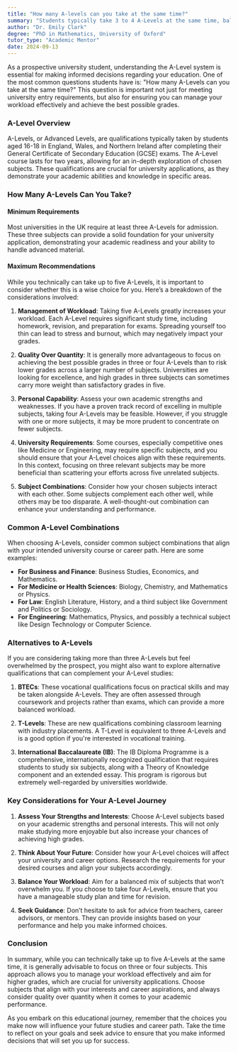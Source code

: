 ```yaml
---
title: "How many A-levels can you take at the same time?"
summary: "Students typically take 3 to 4 A-Levels at the same time, balancing university entry requirements and manageable workloads for optimal grades."
author: "Dr. Emily Clark"
degree: "PhD in Mathematics, University of Oxford"
tutor_type: "Academic Mentor"
date: 2024-09-13
---
```


As a prospective university student, understanding the A-Level system is essential for making informed decisions regarding your education. One of the most common questions students have is: "How many A-Levels can you take at the same time?" This question is important not just for meeting university entry requirements, but also for ensuring you can manage your workload effectively and achieve the best possible grades. 

### A-Level Overview

A-Levels, or Advanced Levels, are qualifications typically taken by students aged 16-18 in England, Wales, and Northern Ireland after completing their General Certificate of Secondary Education (GCSE) exams. The A-Level course lasts for two years, allowing for an in-depth exploration of chosen subjects. These qualifications are crucial for university applications, as they demonstrate your academic abilities and knowledge in specific areas.

### How Many A-Levels Can You Take?

#### Minimum Requirements

Most universities in the UK require at least three A-Levels for admission. These three subjects can provide a solid foundation for your university application, demonstrating your academic readiness and your ability to handle advanced material. 

#### Maximum Recommendations

While you technically can take up to five A-Levels, it is important to consider whether this is a wise choice for you. Here’s a breakdown of the considerations involved:

1. **Management of Workload**: Taking five A-Levels greatly increases your workload. Each A-Level requires significant study time, including homework, revision, and preparation for exams. Spreading yourself too thin can lead to stress and burnout, which may negatively impact your grades.

2. **Quality Over Quantity**: It is generally more advantageous to focus on achieving the best possible grades in three or four A-Levels than to risk lower grades across a larger number of subjects. Universities are looking for excellence, and high grades in three subjects can sometimes carry more weight than satisfactory grades in five.

3. **Personal Capability**: Assess your own academic strengths and weaknesses. If you have a proven track record of excelling in multiple subjects, taking four A-Levels may be feasible. However, if you struggle with one or more subjects, it may be more prudent to concentrate on fewer subjects.

4. **University Requirements**: Some courses, especially competitive ones like Medicine or Engineering, may require specific subjects, and you should ensure that your A-Level choices align with these requirements. In this context, focusing on three relevant subjects may be more beneficial than scattering your efforts across five unrelated subjects.

5. **Subject Combinations**: Consider how your chosen subjects interact with each other. Some subjects complement each other well, while others may be too disparate. A well-thought-out combination can enhance your understanding and performance.

### Common A-Level Combinations

When choosing A-Levels, consider common subject combinations that align with your intended university course or career path. Here are some examples:

- **For Business and Finance**: Business Studies, Economics, and Mathematics.
- **For Medicine or Health Sciences**: Biology, Chemistry, and Mathematics or Physics.
- **For Law**: English Literature, History, and a third subject like Government and Politics or Sociology.
- **For Engineering**: Mathematics, Physics, and possibly a technical subject like Design Technology or Computer Science.

### Alternatives to A-Levels

If you are considering taking more than three A-Levels but feel overwhelmed by the prospect, you might also want to explore alternative qualifications that can complement your A-Level studies:

1. **BTECs**: These vocational qualifications focus on practical skills and may be taken alongside A-Levels. They are often assessed through coursework and projects rather than exams, which can provide a more balanced workload.

2. **T-Levels**: These are new qualifications combining classroom learning with industry placements. A T-Level is equivalent to three A-Levels and is a good option if you're interested in vocational training.

3. **International Baccalaureate (IB)**: The IB Diploma Programme is a comprehensive, internationally recognized qualification that requires students to study six subjects, along with a Theory of Knowledge component and an extended essay. This program is rigorous but extremely well-regarded by universities worldwide.

### Key Considerations for Your A-Level Journey

1. **Assess Your Strengths and Interests**: Choose A-Level subjects based on your academic strengths and personal interests. This will not only make studying more enjoyable but also increase your chances of achieving high grades.

2. **Think About Your Future**: Consider how your A-Level choices will affect your university and career options. Research the requirements for your desired courses and align your subjects accordingly.

3. **Balance Your Workload**: Aim for a balanced mix of subjects that won’t overwhelm you. If you choose to take four A-Levels, ensure that you have a manageable study plan and time for revision.

4. **Seek Guidance**: Don’t hesitate to ask for advice from teachers, career advisors, or mentors. They can provide insights based on your performance and help you make informed choices.

### Conclusion

In summary, while you can technically take up to five A-Levels at the same time, it is generally advisable to focus on three or four subjects. This approach allows you to manage your workload effectively and aim for higher grades, which are crucial for university applications. Choose subjects that align with your interests and career aspirations, and always consider quality over quantity when it comes to your academic performance. 

As you embark on this educational journey, remember that the choices you make now will influence your future studies and career path. Take the time to reflect on your goals and seek advice to ensure that you make informed decisions that will set you up for success.
    